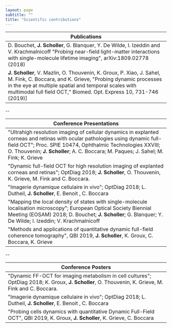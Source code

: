 ```yaml
---
layout: page
subtitle: ""
title: "Scientific contributions"
---
```



| Publications                                                                                                                                                                                      |
|---------------------------------------------------------------------------------------------------------------------------------------------------------------------------------------------------|
| D. Bouchet, **J. Scholler**, G. Blanquer, Y. De Wilde, I. Izeddin and V. Krachmalnicoff "Probing near-field light-matter interactions with single-molecule lifetime imaging", arXiv:1809.02778 (2018) |
| **J. Scholler**, V. Mazlin, O. Thouvenin, K. Groux, P. Xiao, J. Sahel, M. Fink, C. Boccara, and K. Grieve, "Probing dynamic processes in the eye at multiple spatial and temporal scales with multimodal full field OCT," Biomed. Opt. Express 10, 731-746 (2019)]

--

| Conference Presentations                                                                                                                                                                                                                                                            |
|------------------------------------------------------------------------------------------------------------------------------------------------------------------------------------------------------------------------------------------------------------------------------------|
| "Ultrahigh resolution imaging of cellular dynamics in explanted corneas and retinas with ocular pathologies using dynamic full-field OCT"; Proc. SPIE 10474, Ophthalmic Technologies XXVIII; O. Thouvenin; **J. Scholler**; A. C. Boccara; M. Paques; J. Sahel; M. Fink; K. Grieve |
| "Dynamic full-field OCT for high resolution imaging of explanted corneas and retinas"; OptDiag 2018; **J. Scholler**, O. Thouvenin, K. Grieve, M. Fink and C. Boccara.                                                                                                             |
| "Imagerie dynamique cellulaire in vivo"; OptDiag 2018; L. Dutheil, **J. Scholler**, E. Benoit , C. Boccara                                                                                                                                                                         |
| "Mapping the local density of states with single-molecule localisation microscopy"; European Optical Society Biennial Meeting (EOSAM) 2018; D. Bouchet; **J. Scholler**; G. Blanquer; Y. De Wilde; I. Izeddin; V. Krachmalnicoff                                                   |
| "Methods and applications of quantitative dynamic full-field coherence tomography", QBI 2019, **J. Scholler**, K. Groux, C. Boccara, K. Grieve                                                                                                                                     |

--

| Conference Posters                                                                                                                        |
|-------------------------------------------------------------------------------------------------------------------------------------------|
| "Dynamic FF-OCT for imaging metabolism in cell cultures"; OptDiag 2018; K. Groux, **J. Scholler**, O. Thouvenin, K. Grieve, M. Fink and C. Boccara. |
| "Imagerie dynamique cellulaire in vivo"; OptDiag 2018; L. Dutheil, **J. Scholler**, E. Benoit , C. Boccara                                |
| "Probing cells dynamics with quantitative Dynamic Full-Field OCT", QBI 2019, K. Groux, **J. Scholler**, K. Grieve, C. Boccara             |
